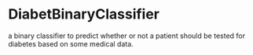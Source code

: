 # DiabetBinaryClassifier
a binary classifier to predict whether or not a patient should be tested for diabetes based on some medical data.
